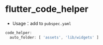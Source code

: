 # flutter_code_helper
- Usage：add to `pubspec.yaml`

```dart
code_helper:
  auto_folder: [ 'assets', 'lib/widgets' ]
```

